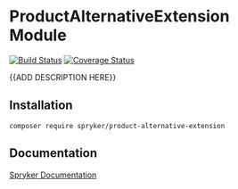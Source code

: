 # ProductAlternativeExtension Module
[![Build Status](https://travis-ci.org/spryker/product-alternative-extension.svg)](https://travis-ci.org/spryker/product-alternative-extension)
[![Coverage Status](https://coveralls.io/repos/github/spryker/product-alternative-extension/badge.svg)](https://coveralls.io/github/spryker/product-alternative-extension)

{{ADD DESCRIPTION HERE}}

## Installation

```
composer require spryker/product-alternative-extension
```

## Documentation

[Spryker Documentation](https://academy.spryker.com/developing_with_spryker/module_guide/modules.html)

